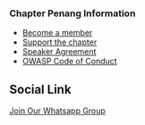 ### Chapter Penang Information
* [Become a member](https://owasp.org/membership/)
* [Support the chapter](https://owasp.org/donate/)
* [Speaker Agreement](https://owasp.org/www-policy/legal/speaker-agreement)
* [OWASP Code of Conduct](https://owasp.org/www-policy/operational/code-of-conduct)

## Social Link
[Join Our Whatsapp Group](https://chat.whatsapp.com/KAdpus4R0pb895ulC2jo8p)<br>
